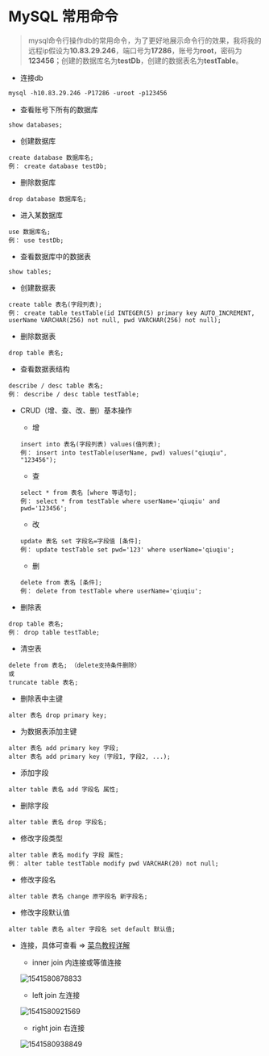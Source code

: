 # MySQL 常用命令

> mysql命令行操作db的常用命令，为了更好地展示命令行的效果，我将我的远程ip假设为**10.83.29.246**，端口号为**17286**，账号为**root**，密码为**123456**；创建的数据库名为**testDb**，创建的数据表名为**testTable**。

- 连接db

```markdown
mysql -h10.83.29.246 -P17286 -uroot -p123456
```

- 查看账号下所有的数据库

```mysql
show databases;
```

- 创建数据库

```mysql
create database 数据库名;
例： create database testDb;
```

- 删除数据库

```mysql
drop database 数据库名;
```

- 进入某数据库

```mysql
use 数据库名;
例： use testDb;
```

- 查看数据库中的数据表

```mysql
show tables;
```

- 创建数据表

```mysql
create table 表名(字段列表);
例： create table testTable(id INTEGER(5) primary key AUTO_INCREMENT, userName VARCHAR(256) not null, pwd VARCHAR(256) not null);
```

- 删除数据表

```mysql
drop table 表名;
```

- 查看数据表结构

```mysql
describe / desc table 表名;
例： describe / desc table testTable; 
```

- CRUD（增、查、改、删）基本操作

  - 增

  ```mysql
  insert into 表名(字段列表) values(值列表);
  例： insert into testTable(userName, pwd) values("qiuqiu", "123456");
  ```

  - 查

  ```mysql
  select * from 表名 [where 等语句];
  例： select * from testTable where userName='qiuqiu' and pwd='123456';
  ```

  - 改

  ```mysql
  update 表名 set 字段名=字段值 [条件];
  例： update testTable set pwd='123' where userName='qiuqiu';
  ```

  - 删

  ```mysql
  delete from 表名 [条件];
  例： delete from testTable where userName='qiuqiu';
  ```

- 删除表

```mysql
drop table 表名;
例： drop table testTable;
```

- 清空表

```mysql
delete from 表名; （delete支持条件删除）
或
truncate table 表名;
```

- 删除表中主键

```mysql
alter 表名 drop primary key;
```

- 为数据表添加主键

```mysql
alter 表名 add primary key 字段;
alter 表名 add primary key (字段1, 字段2, ...);
```

- 添加字段

```mysql
alter table 表名 add 字段名 属性;
```

- 删除字段

```mysql
alter table 表名 drop 字段名;
```

- 修改字段类型

```mysql
alter table 表名 modify 字段 属性;
例： alter table testTable modify pwd VARCHAR(20) not null;
```

- 修改字段名

```mysql
alter table 表名 change 原字段名 新字段名;
```

- 修改字段默认值

```mysql
alter table 表名 alter 字段名 set default 默认值;
```

- 连接，具体可查看 => [菜鸟教程详解](http://www.runoob.com/mysql/mysql-join.html) 

  - inner join 内连接或等值连接

  ![1541580878833](C:\Users\raeleneqiu\AppData\Roaming\Typora\typora-user-images\1541580878833.png)



  - left join 左连接

  ![1541580921569](C:\Users\raeleneqiu\AppData\Roaming\Typora\typora-user-images\1541580921569.png)

  - right join 右连接

  ![1541580938849](C:\Users\raeleneqiu\AppData\Roaming\Typora\typora-user-images\1541580938849.png)


